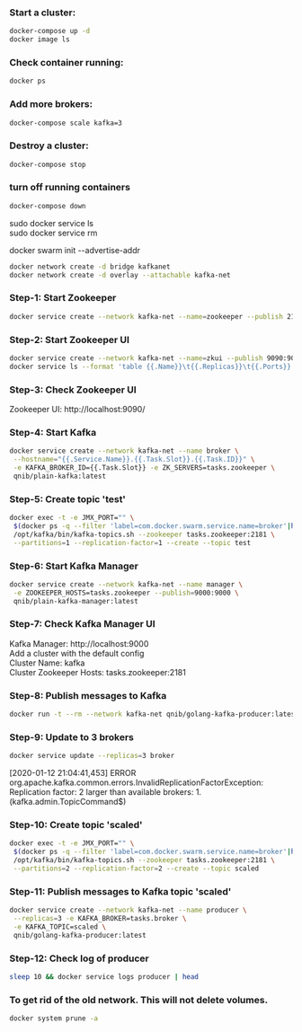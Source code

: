 ### Start a cluster:

```bash
docker-compose up -d
docker image ls
```

### Check container running:

```bash
docker ps
```

### Add more brokers:

```bash
docker-compose scale kafka=3
```

### Destroy a cluster:

```bash
docker-compose stop
```

### turn off running containers

```bash
docker-compose down
```

sudo docker service ls  
sudo docker service rm <ID>

docker swarm init --advertise-addr <ipv6>

```bash
docker network create -d bridge kafkanet
docker network create -d overlay --attachable kafka-net
```

### Step-1: Start Zookeeper

```bash
docker service create --network kafka-net --name=zookeeper --publish 2181:2181 qnib/plain-zookeeper:latest
```

### Step-2: Start Zookeeper UI

```bash
docker service create --network kafka-net --name=zkui --publish 9090:9090 qnib/plain-zkui:latest
docker service ls --format 'table {{.Name}}\t{{.Replicas}}\t{{.Ports}}'
```

### Step-3: Check Zookeeper UI

Zookeeper UI: http://localhost:9090/

### Step-4: Start Kafka

```bash
docker service create --network kafka-net --name broker \
 --hostname="{{.Service.Name}}.{{.Task.Slot}}.{{.Task.ID}}" \
 -e KAFKA_BROKER_ID={{.Task.Slot}} -e ZK_SERVERS=tasks.zookeeper \
 qnib/plain-kafka:latest
```

### Step-5: Create topic 'test'

```bash
docker exec -t -e JMX_PORT="" \
 $(docker ps -q --filter 'label=com.docker.swarm.service.name=broker'|head -n1) \
 /opt/kafka/bin/kafka-topics.sh --zookeeper tasks.zookeeper:2181 \
 --partitions=1 --replication-factor=1 --create --topic test
```

### Step-6: Start Kafka Manager

```bash
docker service create --network kafka-net --name manager \
 -e ZOOKEEPER_HOSTS=tasks.zookeeper --publish=9000:9000 \
 qnib/plain-kafka-manager:latest
```

### Step-7: Check Kafka Manager UI

Kafka Manager: http://localhost:9000  
Add a cluster with the default config  
Cluster Name: kafka  
Cluster Zookeeper Hosts: tasks.zookeeper:2181

### Step-8: Publish messages to Kafka

```bash
docker run -t --rm --network kafka-net qnib/golang-kafka-producer:latest 5
```

### Step-9: Update to 3 brokers

```bash
docker service update --replicas=3 broker
```

[2020-01-12 21:04:41,453] ERROR org.apache.kafka.common.errors.InvalidReplicationFactorException: Replication factor: 2 larger than available brokers: 1.
(kafka.admin.TopicCommand\$)

### Step-10: Create topic 'scaled'

```bash
docker exec -t -e JMX_PORT="" \
 $(docker ps -q --filter 'label=com.docker.swarm.service.name=broker'|head -n1) \
 /opt/kafka/bin/kafka-topics.sh --zookeeper tasks.zookeeper:2181 \
 --partitions=2 --replication-factor=2 --create --topic scaled
```

### Step-11: Publish messages to Kafka topic 'scaled'

```bash
docker service create --network kafka-net --name producer \
 --replicas=3 -e KAFKA_BROKER=tasks.broker \
 -e KAFKA_TOPIC=scaled \
 qnib/golang-kafka-producer:latest
```

### Step-12: Check log of producer

```bash
sleep 10 && docker service logs producer | head
```

### To get rid of the old network. This will not delete volumes.

```bash
docker system prune -a
```
